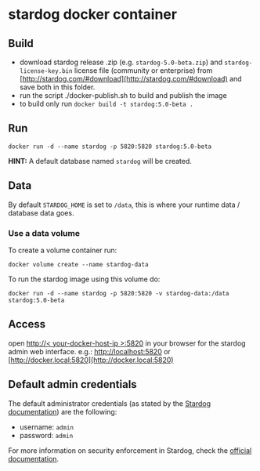 # stardog docker container


## Build 

- download stardog release .zip (e.g. `stardog-5.0-beta.zip`) and `stardog-license-key.bin` license file (community or enterprise) from [http://stardog.com/#download](http://stardog.com/#download) and save both in this folder.
- run the script ./docker-publish.sh to build and publish the image
- to build only run `docker build -t stardog:5.0-beta .`



## Run

```shell
docker run -d --name stardog -p 5820:5820 stardog:5.0-beta
```

**HINT:** A default database named `stardog` will be created.

## Data

By default `STARDOG_HOME` is set to `/data`, this is where your runtime data / database data goes.

### Use a data volume
To create a volume container run:

```shell
docker volume create --name stardog-data
```

To run the stardog image using this volume do:

```shell
docker run -d --name stardog -p 5820:5820 -v stardog-data:/data stardog:5.0-beta
```

## Access

open [http://< your-docker-host-ip >:5820](http://<your-docker-host-ip>:5820) in your browser for the stardog admin web interface. 
e.g.: [http://localhost:5820](http://localhost:5820) or [http://docker.local:5820](http://docker.local:5820)


## Default admin credentials

The default administrator credentials (as stated by the [Stardog documentation](http://docs.stardog.com/#_insecurity)) are the following:

- username: `admin`
- password: `admin`

For more information on security enforcement in Stardog, check the [official documentation](http://docs.stardog.com/#_security).

